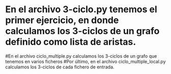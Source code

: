 # En el archivo 3-ciclo.py tenemos el primer ejercicio, en donde calculamos los 3-ciclos de un grafo definido como lista de aristas.
#En el archivo ciclo_multiple.py calculamos los 3-ciclos de un grafo que tenemos en varios ficheros
#Por último, en el archivo ciclo_multiple_local.py calculamos los 3-ciclos de cada fichero de entrada.

